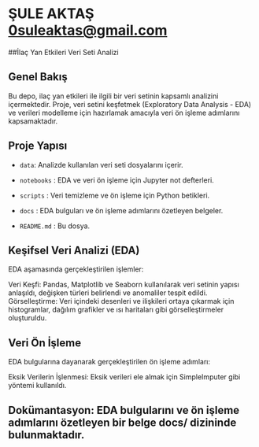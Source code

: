 # ŞULE AKTAŞ 0suleaktas@gmail.com

##İlaç Yan Etkileri Veri Seti Analizi

## Genel Bakış
Bu depo, ilaç yan etkileri ile ilgili bir veri setinin kapsamlı analizini içermektedir. Proje, veri setini keşfetmek (Exploratory Data Analysis - EDA) ve verileri modelleme için hazırlamak amacıyla veri ön işleme adımlarını kapsamaktadır.

## Proje Yapısı

- `data`: Analizde kullanılan veri seti dosyalarını içerir.

- `notebooks` : EDA ve veri ön işleme için Jupyter not defterleri.
- `scripts` : Veri temizleme ve ön işleme için Python betikleri.
- `docs` : EDA bulguları ve ön işleme adımlarını özetleyen belgeler.
- `README.md` : Bu dosya.

## Keşifsel Veri Analizi (EDA)
EDA aşamasında gerçekleştirilen işlemler:

Veri Keşfi: Pandas, Matplotlib ve Seaborn kullanılarak veri setinin yapısı anlaşıldı, değişken türleri belirlendi ve anomaliler tespit edildi.
Görselleştirme: Veri içindeki desenleri ve ilişkileri ortaya çıkarmak için histogramlar, dağılım grafikler ve ısı haritaları gibi görselleştirmeler oluşturuldu.

## Veri Ön İşleme
EDA bulgularına dayanarak gerçekleştirilen ön işleme adımları:

Eksik Verilerin İşlenmesi: Eksik verileri ele almak için SimpleImputer gibi yöntemi kullanıldı.

## Dokümantasyon: EDA bulgularını ve ön işleme adımlarını özetleyen bir belge docs/ dizininde bulunmaktadır.
